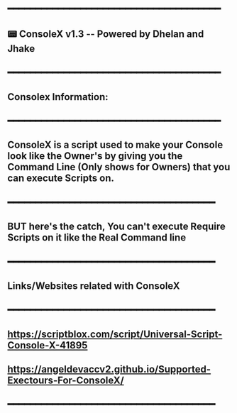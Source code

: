 ━━━━━━━━━━━━━━━━━━━━━━━━━━━━━━━━━━━━━━
-
📟 ConsoleX v1.3 -- Powered by Dhelan and Jhake
-
━━━━━━━━━━━━━━━━━━━━━━━━━━━━━━━━━━━━━━
-
Consolex Information:
-
━━━━━━━━━━━━━━━━━━━━━━━━━━━━━━━━━━━━━━
-
ConsoleX is a script used to make your Console look like the Owner's by  giving you the Command Line
(Only shows for Owners) that you can execute Scripts on.
-
━━━━━━━━━━━━━━━━━━━━━━━━━━━━━━━━━━━━━
-
BUT here's the catch, You can't execute Require Scripts on it like the Real Command line
-
━━━━━━━━━━━━━━━━━━━━━━━━━━━━━━━━━━━━━
-
Links/Websites related with ConsoleX
-
━━━━━━━━━━━━━━━━━━━━━━━━━━━━━━━━━━━━━
-
https://scriptblox.com/script/Universal-Script-Console-X-41895
-
https://angeldevaccv2.github.io/Supported-Exectours-For-ConsoleX/
-
━━━━━━━━━━━━━━━━━━━━━━━━━━━━━━━━━━━━━
-
